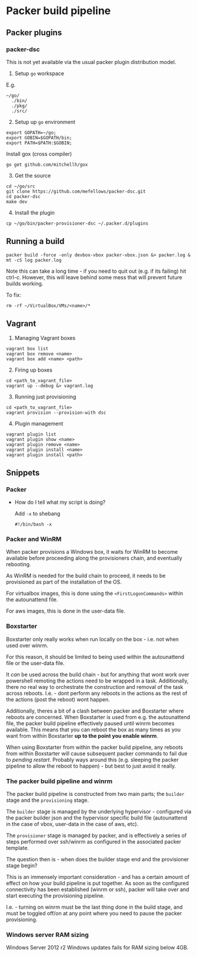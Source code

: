# Packer build pipeline

## Packer plugins

### packer-dsc

This is not yet available via the usual packer plugin distribution model.

1. Setup ```go``` workspace

  E.g.
  ```shell
  ~/go/
    ./bin/
    ./pkg/
    ./src/
  ```

2. Setup up ```go``` environment

  ```shell
  export GOPATH=~/go;
  export GOBIN=$GOPATH/bin;
  export PATH=$PATH:$GOBIN;
  ```

  Install gox (cross compiler)

  ```shell
  go get github.com/mitchellh/gox
  ```

3. Get the source

  ```shell
  cd ~/go/src
  git clone https://github.com/mefellows/packer-dsc.git
  cd packer-dsc
  make dev
  ```

4. Install the plugin

  ```shell
  cp ~/go/bin/packer-provisioner-dsc ~/.packer.d/plugins
  ```

## Running a build

```shell
packer build -force -only devbox-vbox packer-vbox.json &> packer.log &
mt -cS log packer.log
```

Note this can take a long time - if you need to quit out (e.g. if its failing) hit ctrl-c. However, this will leave behind some mess that will prevent future builds working.

To fix:

```shell
rm -rf ~/VirtualBox/VMs/<name>/*
```

## Vagrant

1. Managing Vagrant boxes

  ```shell
  vagrant box list
  vagrant box remove <name>
  vagrant box add <name> <path>
  ```

2. Firing up boxes

  ```shell
  cd <path_to_vagrant_file>
  vagrant up --debug &> vagrant.log
  ```

3. Running just provisioning

  ```shell
  cd <path_to_vagrant_file>
  vagrant provision --provision-with dsc
  ```

4. Plugin management

  ```shell
  vagrant plugin list
  vagrant plugin show <name>
  vagrant plugin remove <name>
  vagrant plugin install <name>
  vagrant plugin install <path>
  ```

## Snippets

### Packer 

- How do I tell what my script is doing?
  
  Add ```-x``` to shebang

  ```shell
  #!/bin/bash -x
  ```

### Packer and WinRM

When packer provisions a Windows box, it waits for WinRM to become available before proceeding along the provisioners chain, and eventually rebooting.

As WinRM is needed for the build chain to proceed, it needs to be provisioned as part of the installation of the OS. 

For virtualbox images, this is done using the ```<FirstLogonCommands>``` within the autounattend file.

For aws images, this is done in the user-data file.

### Boxstarter

Boxstarter only really works when run locally on the box - i.e. not when used over winrm. 

For this reason, it should be limited to being used within the autounattend file or the user-data file.

It *can* be used across the build chain - but for anything that wont work over powershell remoting the actions need to be wrapped in a task. Additionally, there no real way to orchestrate the construction and removal of the task across reboots. I.e. - dont perform any reboots in the actions as the rest of the actions (post the reboot) wont happen.

Additionally, theres a bit of a clash between packer and Boxstarter where reboots are concerned. When Boxstarter is used from e.g. the autounattend file, the packer build pipeline effectively paused until winrm becomes available. This means that you can reboot the box as many times as you want from within Boxstarter **up to the point you enable winrm**.

When using Boxstarter from within the packer build pipeline, any reboots from within Boxstarter will cause subsequent packer commands to fail due to *pending restart*. Probably ways around this (e.g. sleeping the packer pipeline to allow the reboot to happen) - but best to just avoid it really.

### The packer build pipeline and winrm

The packer build pipeline is constructed from two main parts; the ```builder``` stage and the ```provisioning``` stage.

The ```builder``` stage is managed by the underlying hypervisor - configured via the packer builder json and the hypervisor specific build file (autounattend in the case of vbox, user-data in the case of aws, etc).

The ```provisioner``` stage is managed by packer, and is effectively a series of steps performed over ssh/winrm as configured in the associated packer template.

The question then is - when does the builder stage end and the provisioner stage begin?

This is an immensely important consideration - and has a certain amount of effect on how your build pipeline is put together. As soon as the configured connectivity has been established (winrm or ssh), packer will take over and start executing the provisioning pipeline.

I.e. - turning on winrm must be the last thing done in the build stage, and must be toggled off/on at any point where you need to pause the packer provisioning.

### Windows server RAM sizing

Windows Server 2012 r2 Windows updates fails for RAM sizing below 4GB.




